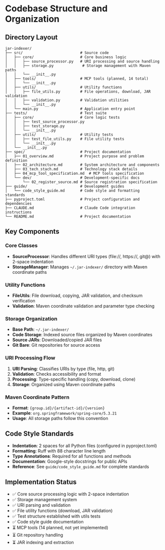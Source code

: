 # Codebase Structure and Organization

## Directory Layout
```
jar-indexer/
├── src/                          # Source code
│   ├── core/                     # Core business logic
│   │   ├── source_processor.py   # URI processing and source handling
│   │   ├── storage.py             # Storage management with Maven paths
│   │   └── __init__.py
│   ├── tools/                    # MCP tools (planned, 14 total)
│   │   └── __init__.py
│   ├── utils/                    # Utility functions
│   │   ├── file_utils.py         # File operations, download, JAR validation
│   │   ├── validation.py         # Validation utilities
│   │   └── __init__.py
│   └── main.py                   # Application entry point
├── tests/                        # Test suite
│   ├── core/                     # Core logic tests
│   │   ├── test_source_processor.py
│   │   ├── test_storage.py
│   │   └── __init__.py
│   ├── utils/                    # Utility tests
│   │   ├── test_file_utils.py    # File utility tests
│   │   └── __init__.py
│   └── __init__.py
├── spec/                         # Project documentation
│   ├── 01_overview.md            # Project purpose and problem definition
│   ├── 02_architecture.md        # System architecture and components
│   ├── 03_tech_stach.md          # Technology stack details
│   ├── 04_mcp_tool_specification.md  # MCP tools specification
│   └── dev/                      # Development-specific docs
│       └── 02_register_source.md # Source registration specification
├── guide/                        # Development guides
│   └── code_style_guide.md       # Code style and formatting standards
├── pyproject.toml                # Project configuration and dependencies
├── CLAUDE.md                     # Claude Code integration instructions
└── README.md                     # Project documentation
```

## Key Components

### Core Classes
- **SourceProcessor**: Handles different URI types (file://, https://, git@) with 2-space indentation
- **StorageManager**: Manages `~/.jar-indexer/` directory with Maven coordinate paths

### Utility Functions
- **FileUtils**: File download, copying, JAR validation, and checksum verification
- **Validation**: Maven coordinate validation and parameter type checking

### Storage Organization
- **Base Path**: `~/.jar-indexer/`
- **Code Storage**: Indexed source files organized by Maven coordinates
- **Source JARs**: Downloaded/copied JAR files
- **Git Bare**: Git repositories for source access

### URI Processing Flow
1. **URI Parsing**: Classifies URIs by type (file, http, git)
2. **Validation**: Checks accessibility and format
3. **Processing**: Type-specific handling (copy, download, clone)
4. **Storage**: Organized using Maven coordinate paths

### Maven Coordinate Pattern
- **Format**: `{group.id}/{artifact-id}/{version}`
- **Example**: `org.springframework/spring-core/5.3.21`
- **Usage**: All storage paths follow this convention

## Code Style Standards
- **Indentation**: 2 spaces for all Python files (configured in pyproject.toml)
- **Formatting**: Ruff with 88 character line length
- **Type Annotations**: Required for all functions and methods
- **Documentation**: Google-style docstrings for public APIs
- **Reference**: See `guide/code_style_guide.md` for complete standards

## Implementation Status
- ✅ Core source processing logic with 2-space indentation
- ✅ Storage management system
- ✅ URI parsing and validation
- ✅ File utility functions (download, JAR validation)
- ✅ Test structure established with utils tests
- ✅ Code style guide documentation
- ⏳ MCP tools (14 planned, not yet implemented)
- ⏳ Git repository handling
- ⏳ JAR indexing and extraction
